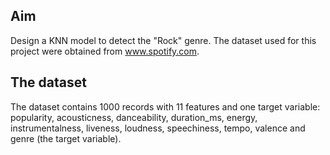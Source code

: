 ## Aim

Design a KNN model to detect the "Rock" genre. The dataset used for this project were obtained from www.spotify.com. 

## The dataset
The dataset contains 1000 records with 11 features and one target variable:
popularity, acousticness, danceability, duration_ms, energy, instrumentalness, liveness, loudness, speechiness, tempo, valence and genre (the target variable).


